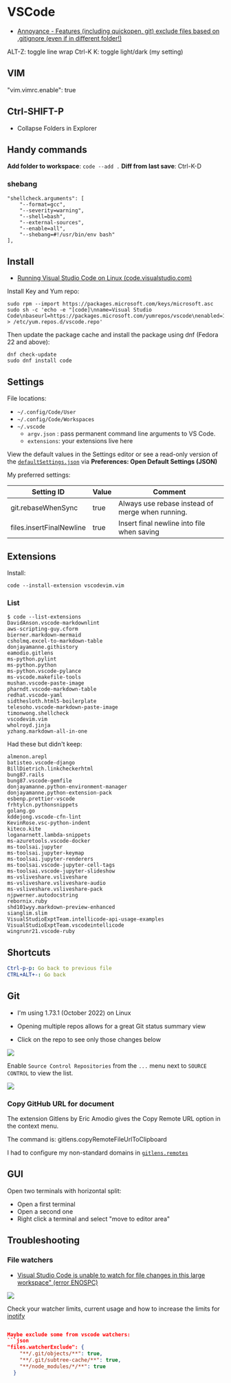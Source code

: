 # VSCode

- [Annoyance - Features (including quickopen, git) exclude files based on .gitignore (even if in different folder!)](https://github.com/microsoft/vscode/issues/15604)

ALT-Z: toggle line wrap
Ctrl-K K: toggle light/dark (my setting)

## VIM

"vim.vimrc.enable": true

## Ctrl-SHIFT-P

- Collapse Folders in Explorer

## Handy commands

**Add folder to workspace**: `code --add .`
**Diff from last save**: Ctrl-K-D

### shebang

```
"shellcheck.arguments": [
    "--format=gcc",
    "--severity=warning",
    "--shell=bash",
    "--external-sources",
    "--enable=all",
    "--shebang=#!/usr/bin/env bash"
],
```


## Install

- [Running Visual Studio Code on Linux (code.visualstudio.com)](https://code.visualstudio.com/docs/setup/linux)

Install Key and Yum repo:

```shell
sudo rpm --import https://packages.microsoft.com/keys/microsoft.asc
sudo sh -c 'echo -e "[code]\nname=Visual Studio Code\nbaseurl=https://packages.microsoft.com/yumrepos/vscode\nenabled=1\ngpgcheck=1\ngpgkey=https://packages.microsoft.com/keys/microsoft.asc" > /etc/yum.repos.d/vscode.repo'
```

Then update the package cache and install the package using dnf (Fedora 22 and above):

```shell
dnf check-update
sudo dnf install code
```

## Settings

File locations:

- `~/.config/Code/User`
- `~/.config/Code/Workspaces`
- `~/.vscode`
    - `argv.json` : pass permanent command line arguments to VS Code.
    - `extensions`: your extensions live here

View the default values in the Settings editor or see a read-only version of the [`defaultSettings.json`][defaults] via **Preferences: Open Default Settings (JSON)**

My preferred settings:

| Setting  ID              | Value   | Comment                                          |
| ------------------------ | ------- | ------------------------------------------------ |
| git.rebaseWhenSync       | true    | Always use rebase instead of merge when running. |
| files.insertFinalNewline | true    | Insert final newline into file when saving       |

[defaults]: https://code.visualstudio.com/docs/getstarted/settings#_default-settings




## Extensions

Install:

    code --install-extension vscodevim.vim

### List

```shell
$ code --list-extensions
DavidAnson.vscode-markdownlint
aws-scripting-guy.cform
bierner.markdown-mermaid
csholmq.excel-to-markdown-table
donjayamanne.githistory
eamodio.gitlens
ms-python.pylint
ms-python.python
ms-python.vscode-pylance
ms-vscode.makefile-tools
mushan.vscode-paste-image
pharndt.vscode-markdown-table
redhat.vscode-yaml
sidthesloth.html5-boilerplate
telesoho.vscode-markdown-paste-image
timonwong.shellcheck
vscodevim.vim
wholroyd.jinja
yzhang.markdown-all-in-one
```

Had these but didn't keep:

```
almenon.arepl
batisteo.vscode-django
BillDietrich.linkcheckerhtml
bung87.rails
bung87.vscode-gemfile
donjayamanne.python-environment-manager
donjayamanne.python-extension-pack
esbenp.prettier-vscode
frhtylcn.pythonsnippets
golang.go
kddejong.vscode-cfn-lint
KevinRose.vsc-python-indent
kiteco.kite
loganarnett.lambda-snippets
ms-azuretools.vscode-docker
ms-toolsai.jupyter
ms-toolsai.jupyter-keymap
ms-toolsai.jupyter-renderers
ms-toolsai.vscode-jupyter-cell-tags
ms-toolsai.vscode-jupyter-slideshow
ms-vsliveshare.vsliveshare
ms-vsliveshare.vsliveshare-audio
ms-vsliveshare.vsliveshare-pack
njpwerner.autodocstring
rebornix.ruby
shd101wyy.markdown-preview-enhanced
sianglim.slim
VisualStudioExptTeam.intellicode-api-usage-examples
VisualStudioExptTeam.vscodeintellicode
wingrunr21.vscode-ruby
```

## Shortcuts

```yaml
Ctrl-p-p: Go back to previous file
CTRL+ALT+-: Go back
```

## Git

- I'm using 1.73.1 (October 2022) on Linux

- Opening multiple repos allows for a great Git status summary view
- Click on the repo to see only those changes below
  
![](assets/vscode-git-status-summary.png)

Enable `Source Control Repositories` from the `...` menu next to `SOURCE CONTROL` to view the list.

![](assets/vscode-enable-source-control-repositories.png)


### Copy GitHub URL for document

The extension Gitlens by Eric Amodio gives the Copy Remote URL option in the context menu.

The command is: gitlens.copyRemoteFileUrlToClipboard

I had to configure my non-standard domains in [`gitlens.remotes`](https://github.com/gitkraken/vscode-gitlens#remotes)

## GUI

Open two terminals with horizontal split:

- Open a first terminal
- Open a second one
- Right click a terminal and select "move to editor area"

## Troubleshooting

### File watchers

- [Visual Studio Code is unable to watch for file changes in this large workspace" (error ENOSPC)](https://code.visualstudio.com/docs/setup/linux#_visual-studio-code-is-unable-to-watch-for-file-changes-in-this-large-workspace-error-enospc)

![](assets/vscode-unable-to-watch-for-file-changes.png)

Check your watcher limits, current usage and how to increase the limits for [inotify](inotify.md)

```json

Maybe exclude some from vscode watchers:
```json
"files.watcherExclude": {
    "**/.git/objects/**": true,
    "**/.git/subtree-cache/**": true,
    "**/node_modules/*/**": true
  }
```
